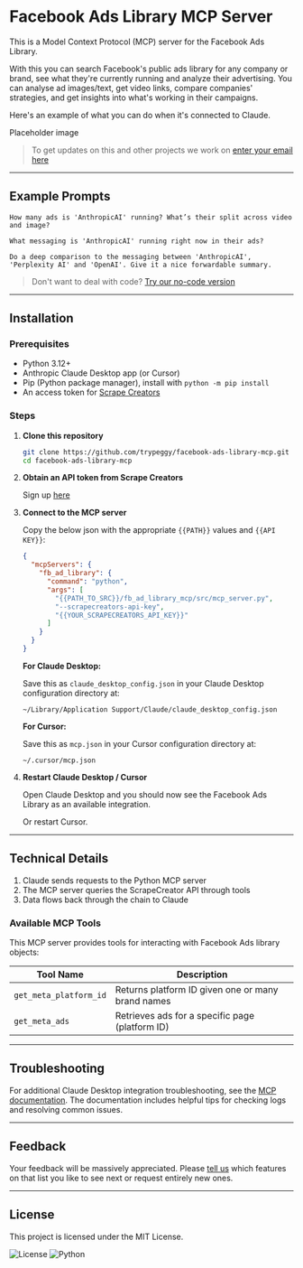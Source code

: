 # Facebook Ads Library MCP Server

This is a Model Context Protocol (MCP) server for the Facebook Ads Library.

With this you can search Facebook's public ads library for any company or brand, see what they're currently running and analyze their advertising. You can analyse ad images/text, get video links, compare companies' strategies, and get insights into what's working in their campaigns.

Here's an example of what you can do when it's connected to Claude.

Placeholder image

> To get updates on this and other projects we work on [enter your email here](https://tally.so/r/np6rYy)

---

## Example Prompts

```plaintext
How many ads is 'AnthropicAI' running? What’s their split across video and image?
```

```plaintext
What messaging is 'AnthropicAI' running right now in their ads?
```

```plaintext
Do a deep comparison to the messaging between 'AnthropicAI', 'Perplexity AI' and 'OpenAI'. Give it a nice forwardable summary.
```

> Don't want to deal with code? [Try our no-code version](https://tally.so/r/np6dzB)

---

## Installation

### Prerequisites

- Python 3.12+
- Anthropic Claude Desktop app (or Cursor)
- Pip (Python package manager), install with `python -m pip install`
- An access token for [Scrape Creators](https://scrapecreators.com/)

### Steps

1. **Clone this repository**

   ```bash
   git clone https://github.com/trypeggy/facebook-ads-library-mcp.git
   cd facebook-ads-library-mcp
   ```

2. **Obtain an API token from Scrape Creators**

   Sign up [here](https://scrapecreators.com/)

3. **Connect to the MCP server**

   Copy the below json with the appropriate `{{PATH}}` values and `{{API KEY}}`:

   ```json
   {
     "mcpServers": {
       "fb_ad_library": {
         "command": "python",
         "args": [
           "{{PATH_TO_SRC}}/fb_ad_library_mcp/src/mcp_server.py",
           "--scrapecreators-api-key",
           "{{YOUR_SCRAPECREATORS_API_KEY}}"
         ]
       }
     }
   }
   ```

   **For Claude Desktop:**
   
   Save this as `claude_desktop_config.json` in your Claude Desktop configuration directory at:

   ```
   ~/Library/Application Support/Claude/claude_desktop_config.json
   ```

   **For Cursor:**
   
   Save this as `mcp.json` in your Cursor configuration directory at:

   ```
   ~/.cursor/mcp.json
   ```

4. **Restart Claude Desktop / Cursor**
   
   Open Claude Desktop and you should now see the Facebook Ads Library as an available integration.

   Or restart Cursor.

---

## Technical Details

1. Claude sends requests to the Python MCP server
2. The MCP server queries the ScrapeCreator API through tools
3. Data flows back through the chain to Claude

### Available MCP Tools

This MCP server provides tools for interacting with Facebook Ads library objects:

| Tool Name              | Description                                        |
| ---------------------- | -------------------------------------------------- |
| `get_meta_platform_id` | Returns platform ID given one or many brand names |
| `get_meta_ads`         | Retrieves ads for a specific page (platform ID)   |

---

## Troubleshooting

For additional Claude Desktop integration troubleshooting, see the [MCP documentation](https://modelcontextprotocol.io/quickstart/server#claude-for-desktop-integration-issues). The documentation includes helpful tips for checking logs and resolving common issues.

---

## Feedback

Your feedback will be massively appreciated. Please [tell us](mailto:feedback@usegala.com) which features on that list you like to see next or request entirely new ones.

---

## License

This project is licensed under the MIT License.

![License](https://img.shields.io/badge/license-MIT-blue.svg)
![Python](https://img.shields.io/badge/python-3.12+-green.svg)
